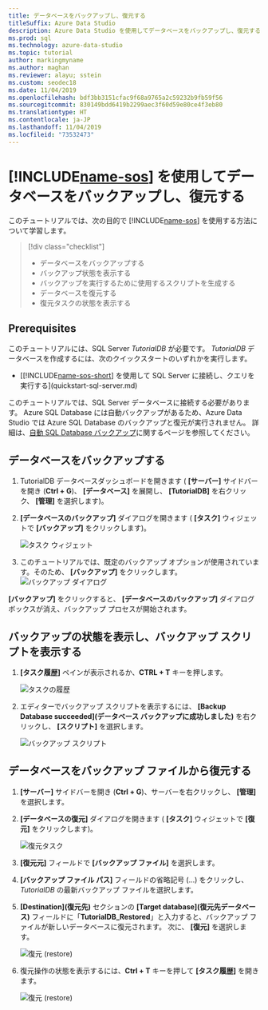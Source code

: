 ```yaml
---
title: データベースをバックアップし、復元する
titleSuffix: Azure Data Studio
description: Azure Data Studio を使用してデータベースをバックアップし、復元する方法について説明します。
ms.prod: sql
ms.technology: azure-data-studio
ms.topic: tutorial
author: markingmyname
ms.author: maghan
ms.reviewer: alayu; sstein
ms.custom: seodec18
ms.date: 11/04/2019
ms.openlocfilehash: bdf3bb3151cfac9f68a9765a2c59232b9fb59f56
ms.sourcegitcommit: 830149bdd6419b2299aec3f60d59e80ce4f3eb80
ms.translationtype: HT
ms.contentlocale: ja-JP
ms.lasthandoff: 11/04/2019
ms.locfileid: "73532473"
---
```

# <a name="backup-and-restore-databases-using-includename-sosincludesname-sos-shortmd"></a>[!INCLUDE[name-sos](../includes/name-sos-short.md)] を使用してデータベースをバックアップし、復元する

このチュートリアルでは、次の目的で [!INCLUDE[name-sos](../includes/name-sos-short.md)] を使用する方法について学習します。
> [!div class="checklist"]
> * データベースをバックアップする 
> * バックアップ状態を表示する
> * バックアップを実行するために使用するスクリプトを生成する
> * データベースを復元する
> * 復元タスクの状態を表示する

## <a name="prerequisites"></a>Prerequisites

このチュートリアルには、SQL Server *TutorialDB* が必要です。 *TutorialDB* データベースを作成するには、次のクイックスタートのいずれかを実行します。

* [[!INCLUDE[name-sos-short](../includes/name-sos-short.md)] を使用して SQL Server に接続し、クエリを実行する](quickstart-sql-server.md)

このチュートリアルでは、SQL Server データベースに接続する必要があります。 Azure SQL Database には自動バックアップがあるため、Azure Data Studio では Azure SQL Database のバックアップと復元が実行されません。 詳細は、[自動 SQL Database バックアップ](https://docs.microsoft.com/azure/sql-database/sql-database-automated-backups)に関するページを参照してください。

## <a name="back-up-a-database"></a>データベースをバックアップする

1. TutorialDB データベースダッシュボードを開きます ( **[サーバー]** サイドバーを開き (**Ctrl + G**)、 **[データベース]** を展開し、 **[TutorialDB]** を右クリック、 **[管理]** を選択します)。

2. **[データベースのバックアップ]** ダイアログを開きます ( **[タスク]** ウィジェットで **[バックアップ]** をクリックします)。

   ![タスク ウィジェット](./media/tutorial-backup-restore-sql-server/tasks.png)

3. このチュートリアルでは、既定のバックアップ オプションが使用されています。そのため、 **[バックアップ]** をクリックします。
   ![バックアップ ダイアログ](./media/tutorial-backup-restore-sql-server/backup-dialog.png)

**[バックアップ]** をクリックすると、 **[データベースのバックアップ]** ダイアログボックスが消え、バックアップ プロセスが開始されます。

## <a name="view-the-backup-status-and-view-the-backup-script"></a>バックアップの状態を表示し、バックアップ スクリプトを表示する

1. **[タスク履歴]** ペインが表示されるか、**CTRL + T** キーを押します。

   ![タスクの履歴](./media/tutorial-backup-restore-sql-server/task-history.png)

2. エディターでバックアップ スクリプトを表示するには、 **[Backup Database succeeded]\(データベース バックアップに成功しました\)** を右クリックし、 **[スクリプト]** を選択します。

   ![バックアップ スクリプト](./media/tutorial-backup-restore-sql-server/task-script.png)

## <a name="restore-a-database-from-a-backup-file"></a>データベースをバックアップ ファイルから復元する

1. **[サーバー]** サイドバーを開き (**Ctrl + G**)、サーバーを右クリックし、 **[管理]** を選択します。

2. **[データベースの復元]** ダイアログを開きます ( **[タスク]** ウィジェットで **[復元]** をクリックします)。

   ![復元タスク](media/tutorial-backup-restore-sql-server/tasks-restore.png)

3. **[復元元]** フィールドで **[バックアップ ファイル]** を選択します。

4. **[バックアップ ファイル パス]** フィールドの省略記号 (...) をクリックし、*TutorialDB* の最新バックアップ ファイルを選択します。

5. **[Destination]\(復元先\)** セクションの **[Target database]\(復元先データベース\)** フィールドに「**TutorialDB_Restored**」と入力すると、バックアップ ファイルが新しいデータベースに復元されます。 次に、 **[復元]** を選択します。

   ![復元 (restore)](./media/tutorial-backup-restore-sql-server/restore.png)

6. 復元操作の状態を表示するには、**Ctrl + T** キーを押して **[タスク履歴]** を開きます。

   ![復元 (restore)](./media/tutorial-backup-restore-sql-server/task-history-restore.png)
